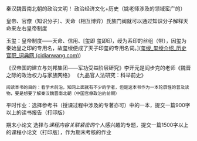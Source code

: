 秦汉魏晋南北朝的政治文明！
政治经济文化+历史（姚老师涉及的领域蛮广的）

皇帝、官僚（知识分子）、天命（相互博弈）氏族门阀就可以通过知识分子解释天命来左右皇帝制度

玉玺：皇帝制度——天命、信用、[玺即     玺即印，绶为系印的丝组（带），因玺为秦始皇之印的专用名，故玺绶便成了天子印玺的专用名词。]([玺绶_玺绶介绍_历史官职_词典网 (cidianwang.com)](https://www.cidianwang.com/lishi/guanzhi/8/19618os.htm))

《汉帝国的建立与刘邦集团——军功受益阶层研究》李开元是阎步克的老师《魏晋之际的政治权力与家族网络》   《九品官人法研究：科举前史》



	阅读本书的目的：看学术前沿，知网上面就有不少的学者，但是这本书作为一本轮廓性的普及读物，要是想要了解秦汉魏晋南北朝（中国官僚政治的前期）


平时作业：选择参考书（授课过程中涉及的专著亦可）中的一本，提交一篇900字以上的读书报告（打印版）

期末小论文
选择与*课程内容关联紧密的*个人感兴趣的专题，提交一篇1500字以上的课程小论文（打印版），作为期末考核的作业


